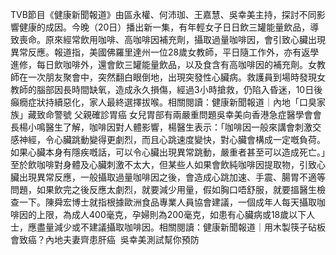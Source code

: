 TVB節目《健康新聞報道》由區永權、何沛珈、王嘉慧、吳幸美主持，探討不同影響健康的成因。今晚（20日）播出新一集，有年輕女子日日飲三罐能量飲品，導致喪命。原來經常飲用咖啡、高咖啡因補充劑，攝取過量咖啡因，會引致心臟出現異常反應。報道指，美國佛羅里達州一位28歲女教師，平日隨工作外，亦有返學進修，每日飲咖啡外，還會飲三罐能量飲品，以及食含有高咖啡因的補充劑。女教師在一次朋友聚會中，突然翻白眼倒地，出現突發性心臟病。救護員到場時發現女教師的腦部因長時間缺氧，造成永久損傷，經過3小時搶救，仍陷入昏迷，10日後癲癇症狀持續惡化，家人最終選擇拔喉。相關閱讀：健康新聞報道｜內地「口臭家族」藏致命警號 父親確診胃癌 女兒胃部有兩嚴重問題吳幸美向香港急症醫學會會長楊小鳴醫生了解，咖啡因對人體影響，楊醫生表示：「咖啡因一般來講會刺激交感神經，令心臟跳動變得更劇烈，而且心跳速度變快，對心臟會構成一定嘅負荷。如果心臟本身有隱疾嘅話，可以令心臟出現異常跳動，嚴重者甚至可以造成死亡。」至於飲咖啡對身體及心臟刺激不太大，但某些人如果會飲純咖啡因提取物，引致心臟出現異常反應，一般攝取過量咖啡因之後，會造成心跳加速、手震、腸胃不適等問題，如果飲完之後反應太劇烈，就要減少用量，假如胸口唔舒服，就要搵醫生檢查一下。陳舜宏博士就指根據歐洲食品專業人員協會建議，一個成年人每天攝取咖啡因的上限，為成人400毫克，孕婦則為200毫克，如患有心臟病或18歲以下人士，應盡量減少或不建議攝取咖啡因。相關閱讀：健康新聞報道｜用木製筷子砧板會致癌？內地夫妻齊患肝癌  吳幸美測試幫你預防